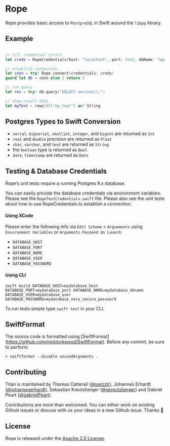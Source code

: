 # Rope

Rope provides basic access to `PostgreSQL` in Swift around the `libpq` library.

## Example

```swift

// fill credential struct
let creds = RopeCredentials(host: "localhost", port: 5432, dbName: "mydatabase", user: "johannes", password: "very_secure_password")

// establish connection   
let conn = try? Rope.connect(credentials: creds)
guard let db = conn else { return }

// run query
let res = try! db.query("SELECT version();")

// show result data
let myText = rows[0]["my_text"] as? String
```

## Postgres Types to Swift Conversion

* `serial`, `bigserial`, `smallint`, `integer`, and `bigint` are returned as `Int`
* `real` and `double` precision are returned as `Float`
* `char`, `varchar`, and `text` are returned as `String`
* the `boolean` type is returned as `Bool`
* `date`, `timestamp` are returned as `Date`

## Testing & Database Credentials

Rope’s unit tests require a running Postgres 9.x database.

You can easily provide the database credentials via environment variables.
Please see the `RopeTestCredentials.swift` file. Please also see the unit tests about how to use RopeCredentials to establish a connection.

#### Using XCode

Please enter the following info via `Edit Scheme` > `Arguements` using `Environment Variables` or `Arguments Passend On Launch`:

* `DATABASE_HOST`
* `DATABASE_PORT`
* `DATABASE_NAME`
* `DATABASE_USER`
* `DATABASE_PASSWORD`

#### Using CLI

```
swift build DATABASE_HOST=mydatabase_host DATABASE_PORT=mydatabase_port DATABASE_NAME=mydatabase_dbname DATABASE_USER=mydatabase_user DATABASE_PASSWORD=mydatabase_very_secure_password
```

To run tests simple type `swift test` in your CLI.

## SwiftFormat

The source code is formatted using [SwiftFormat] (https://github.com/nicklockwood/SwiftFormat).
Before any commit, be sure to perform:

`> swiftformat --disable unusedArguments .`

## Contributing

Titan is maintained by Thomas Catterall ([@swizzlr](https://github.com/swizzlr)), Johannes Erhardt ([@johanneserhardt](https://github.com/johanneserhardt)), Sebastian Kreutzberger ([@skreutzberger](https://github.com/skreutzberger)) and Gabriel Peart ([@gabrielPeart](https://github.com/gabrielPeart)).

Contributions are more than welcomed. You can either work on existing Github issues or discuss with us your ideas in a new Github issue. Thanks 🙌

## License

Rope is released under the [Apache 2.0 License](https://github.com/bermudadigitalstudio/rope/blob/master/LICENSE.txt).
